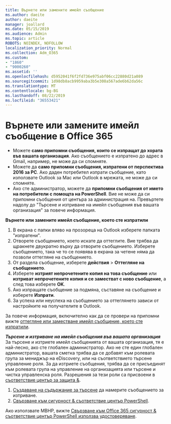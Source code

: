 ```yaml
---
title: Върнете или замените имейл съобщение
ms.author: daeite
author: daeite
manager: joallard
ms.date: 05/15/2019
ms.audience: Admin
ms.topic: article
ROBOTS: NOINDEX, NOFOLLOW
localization_priority: Normal
ms.collection: Adm_O365
ms.custom:
- "1860"
- "9000260"
ms.assetid: ''
ms.openlocfilehash: d5952041f6f2fd736e975abf06cc22880d21a089
ms.sourcegitcommit: 1d98db8acb9959aba3b5e308a567ade6b62da56c
ms.translationtype: MT
ms.contentlocale: bg-BG
ms.lasthandoff: 08/22/2019
ms.locfileid: "36553421"
---
```

# <a name="recall-or-replace-an-email-message-in-office-365"></a>Върнете или замените имейл съобщение в Office 365

- Можете **само припомни съобщения, които се изпращат до хората във вашата организация**. Ако съобщението е изпратено до адрес в Gmail, например, не може да си спомняте.
- Можете да **само припомни съобщения, изпратени от перспектива 2016 за PC**. Ако даден потребител изпрати съобщение, като използвате Outlook за Mac или Outlook в мрежата, не може да си спомняте.
- Ако сте администратор, можете да **припомни съобщения от името на потребители с помощта на PowerShell**. Вие не може да си припомни съобщения от центъра за администрация на. Превъртете надолу до "Търсене и изтриване на имейл съобщения във вашата организация" за повече информация.

**Върнете или замените имейл съобщение, което сте изпратили**

1. В екрана с папки вляво на прозореца на Outlook изберете папката "изпратени".
2. Отворете съобщението, което искате да оттеглите. Вие трябва да щракнете двукратно върху да отворите съобщението. Изберете съобщението, така че то се появява в екрана за четене няма да позволи оттегляне на съобщението.
3. От раздела съобщение, изберете **действия** > **Оттегляне на съобщението**.
4. Изберете **изтрият непрочетените копия на това съобщение** или **изтриват непрочетените копия и се заместват с ново съобщение**, а след това изберете **OK**.
5. Ако изпращате съобщение за подмяна, съставяне на съобщение и изберете **Изпрати**.
6. За успеха или неуспеха на съобщението за оттеглянето зависи от настройките на получателите в Outlook.

За повече информация, включително как да се провери на припомни вижте [оттегляне или заместване имейл съобщение, което сте изпратили](https://support.office.com/article/35027f88-d655-4554-b4f8-6c0729a723a0).

***Търсене и изтриване на имейл съобщения във вашата организация*** За търсене и изтриете имейл съобщенията от вашата организация, тя е най-лесно, ако сте глобален администратор. Ако не сте един глобален администратор, вашата сметка трябва да се добавят към ролевата група за мениджър на eDiscovery, или на съответствието търсене управление роля. За да изтриете съобщения, трябва да се присъединят към ролевата група на управление на организацията или търсене и чистка управленска роля. Разрешения за тези роли са присвоени в [съответствие център за защита &](https://protection.office.com/).

1. [Създаване на съдържание за търсене](https://docs.microsoft.com/office365/securitycompliance/content-search) да намерите съобщението за изтриване.
2. [Свързване към сигурност & съответствие център PowerShell](https://docs.microsoft.com/powershell/exchange/office-365-scc/connect-to-scc-powershell/connect-to-scc-powershell?view=exchange-ps). 

Ако използвате МВНР, вижте [Свързване към Office 365 сигурност & съответствие център PowerShell използва удостоверяване](https://docs.microsoft.com/powershell/exchange/office-365-scc/connect-to-scc-powershell/mfa-connect-to-scc-powershell?view=exchange-ps). 
